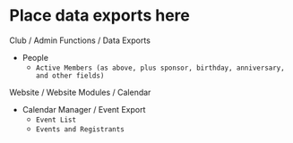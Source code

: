 # Place data exports here

Club / Admin Functions / Data Exports
- People
    - `Active Members (as above, plus sponsor, birthday, anniversary, and other fields)`

Website / Website Modules / Calendar
-  Calendar Manager / Event Export
    - `Event List`
    - `Events and Registrants`
